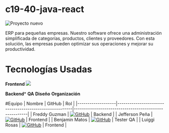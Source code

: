 # c19-40-java-react

  ![Proyecto nuevo](https://github.com/user-attachments/assets/337e9372-70b4-4705-b3a4-84f49f05f939)

ERP para pequeñas empresas. Nuestro software ofrece una administración simplificada de categorías, productos, clientes y proveedores. Con esta solución, las empresas pueden optimizar sus operaciones y mejorar su productividad.

# Tecnologías Usadas

**Frontend**
<img src="https://cdn.jsdelivr.net/gh/devicons/devicon@latest/icons/vitejs/vitejs-original.svg" />
          
**Backend***
**QA**
**Diseño**
**Organización**

#Equipo
| Nombre            | GitHub                                                 | Rol                                              |
|-------------------|--------------------------------------------------------|-------------------------------------------------------|
| Freddy Guzman | [![GitHub](https://img.shields.io/badge/GITHUB-181717?style=for-the-badge&logo=github&logoColor=white)](https://github.com/santiago) | Backend |
| Jefferson Peña | [![GitHub](https://img.shields.io/badge/GITHUB-181717?style=for-the-badge&logo=github&logoColor=white)](https://github.com/agustin) | Frontend |
| Benjamin Matos  | [![GitHub](https://img.shields.io/badge/GITHUB-181717?style=for-the-badge&logo=github&logoColor=white)](https://github.com/michael) | Tester QA |
| Luiggi Rosas      | [![GitHub](https://img.shields.io/badge/GITHUB-181717?style=for-the-badge&logo=github&logoColor=white)](https://github.com/maribel) | Frontend |

